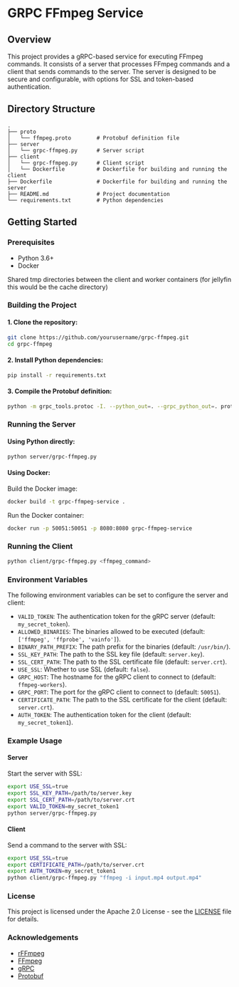# GRPC FFmpeg Service

## Overview

This project provides a gRPC-based service for executing FFmpeg commands. It consists of a server that processes FFmpeg commands and a client that sends commands to the server. The server is designed to be secure and configurable, with options for SSL and token-based authentication.

## Directory Structure

```
.
├── proto
│   └── ffmpeg.proto        # Protobuf definition file
├── server
│   └── grpc-ffmpeg.py      # Server script
├── client
│   └── grpc-ffmpeg.py      # Client script
│   └── Dockerfile          # Dockerfile for building and running the client
├── Dockerfile              # Dockerfile for building and running the server
├── README.md               # Project documentation
└── requirements.txt        # Python dependencies
```

## Getting Started

### Prerequisites

- Python 3.6+
- Docker

Shared tmp directories between the client and worker containers (for jellyfin this would be the cache directory)

### Building the Project

#### 1. Clone the repository:

```bash
git clone https://github.com/yourusername/grpc-ffmpeg.git
cd grpc-ffmpeg
```

#### 2. Install Python dependencies:

```bash
pip install -r requirements.txt
```

#### 3. Compile the Protobuf definition:

```bash
python -m grpc_tools.protoc -I. --python_out=. --grpc_python_out=. proto/ffmpeg.proto
```

### Running the Server

#### Using Python directly:

```bash
python server/grpc-ffmpeg.py
```

#### Using Docker:

Build the Docker image:

```bash
docker build -t grpc-ffmpeg-service .
```

Run the Docker container:

```bash
docker run -p 50051:50051 -p 8080:8080 grpc-ffmpeg-service
```

### Running the Client

```bash
python client/grpc-ffmpeg.py <ffmpeg_command>
```

### Environment Variables

The following environment variables can be set to configure the server and client:

- `VALID_TOKEN`: The authentication token for the gRPC server (default: `my_secret_token`).
- `ALLOWED_BINARIES`: The binaries allowed to be executed (default: `['ffmpeg', 'ffprobe', 'vainfo']`).
- `BINARY_PATH_PREFIX`: The path prefix for the binaries (default: `/usr/bin/`).
- `SSL_KEY_PATH`: The path to the SSL key file (default: `server.key`).
- `SSL_CERT_PATH`: The path to the SSL certificate file (default: `server.crt`).
- `USE_SSL`: Whether to use SSL (default: `false`).
- `GRPC_HOST`: The hostname for the gRPC client to connect to (default: `ffmpeg-workers`).
- `GRPC_PORT`: The port for the gRPC client to connect to (default: `50051`).
- `CERTIFICATE_PATH`: The path to the SSL certificate for the client (default: `server.crt`).
- `AUTH_TOKEN`: The authentication token for the client (default: `my_secret_token1`).

### Example Usage

#### Server

Start the server with SSL:

```bash
export USE_SSL=true
export SSL_KEY_PATH=/path/to/server.key
export SSL_CERT_PATH=/path/to/server.crt
export VALID_TOKEN=my_secret_token1
python server/grpc-ffmpeg.py
```

#### Client

Send a command to the server with SSL:

```bash
export USE_SSL=true
export CERTIFICATE_PATH=/path/to/server.crt
export AUTH_TOKEN=my_secret_token1
python client/grpc-ffmpeg.py "ffmpeg -i input.mp4 output.mp4"
```

### License

This project is licensed under the Apache 2.0 License - see the [LICENSE](LICENSE) file for details.

### Acknowledgements

- [rFFmpeg](https://github.com/joshuaboniface/rffmpeg)
- [FFmpeg](https://ffmpeg.org/)
- [gRPC](https://grpc.io/)
- [Protobuf](https://developers.google.com/protocol-buffers)

